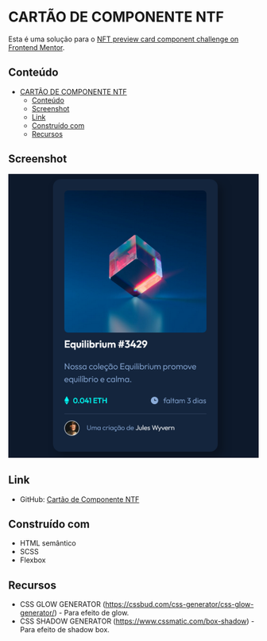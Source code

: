 # CARTÃO DE COMPONENTE NTF

Esta é uma solução para o [NFT preview card component challenge on Frontend Mentor](https://www.frontendmentor.io/challenges/nft-preview-card-component-SbdUL_w0U). 

## Conteúdo

- [CARTÃO DE COMPONENTE NTF](#cartão-de-componente-ntf)
  - [Conteúdo](#conteúdo)
  - [Screenshot](#screenshot)
  - [Link](#link)
  - [Construído com](#construído-com)
  - [Recursos](#recursos)


## Screenshot

![card-ntf.png](card-ntf.png)

## Link

- GitHub: [Cartão de Componente NTF](https://github.com/MarcelaCostaA/card-ntf.git)


## Construído com 
- HTML semântico
- SCSS
- Flexbox

## Recursos 

- CSS GLOW GENERATOR (https://cssbud.com/css-generator/css-glow-generator/) - Para efeito de glow.
- CSS SHADOW GENERATOR (https://www.cssmatic.com/box-shadow) - Para efeito de shadow box.



